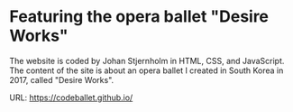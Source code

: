 # Featuring the opera ballet "Desire Works"
The website is coded by Johan Stjernholm in HTML, CSS, and JavaScript. The content of the site is about an opera ballet I created in South Korea in 2017, called "Desire Works".

URL: https://codeballet.github.io/
